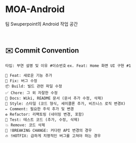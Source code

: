 # MOA-Android
팀 Swuperpoint의 Android 작업 공간

<br>

## ✉️ Commit Convention
`타입: 부연 설명 및 이유 #이슈번호` `ex. Feat: Home 화면 UI 구현 #1`

```
🎉 Feat: 새로운 기능 추가
🔧 Fix: 버그 수정
📦️ Build: 빌드 관련 파일 수정
✅ Chore: 그 외 자잘한 수정
📝 Docs: Wiki, README 문서 (문서 추가 수정, 삭제)
🎨 Style: 스타일 (코드 형식, 세미콜론 추가, 비즈니스 로직 변경X)
✏️ Comment: 필요한 주석 추가 및 변경
♻️ Refactor: 리팩토링 (네이밍 변경, 포함)
🧪 Test: 테스트 코드 (추가, 수정, 삭제)
💥 Remove: 코드 삭제
🚨 !BREAKING CHANGE: 커다란 API 변경의 경우
🔥 !HOTFIX: 급하게 치명적인 버그를 고쳐야 하는 경우
```
